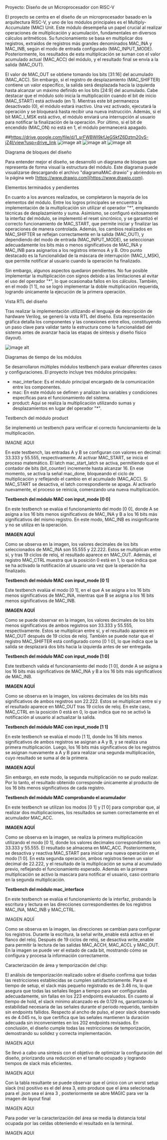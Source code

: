 Proyecto: Diseño de un Microprocesador con RISC-V

El proyecto se centra en el diseño de un microprocesador basado en la arquitectura RISC-V, y uno de los módulos principales es el Multiply-Accumulate (MAC) Unit. Este módulo desempeña un papel crucial al realizar operaciones de multiplicación y acumulación, fundamentales en diversos cálculos aritméticos. Su funcionamiento se basa en multiplicar dos registros, extraídos de registros más grandes denominados MAC_INA y MAC_INB, según el modo de entrada configurado (MAC_INPUT_MODE). Posteriormente, los resultados de esta multiplicación se suman con el valor acumulado actual (MAC_ACC) del módulo, y el resultado final se envía a la salida (MAC_OUT). 

El valor de MAC_OUT se obtiene tomando los bits [31:16] del acumulado (MAC_ACC). Sin embargo, si el registro de desplazamiento (MAC_SHIFTER) contiene un valor específico, la salida será desplazada hacia la izquierda hasta alcanzar un máximo definido en los bits [24:9] del acumulado. Cabe destacar que el módulo solo inicia la multiplicación cuando el bit de inicio (MAC_START) está activado (en 1). Mientras este bit permanezca desactivado (0), el módulo estará inactivo. Una vez activado, ejecutará la operación y se bloqueará hasta recibir una nueva instrucción. Además, si el bit MAC_I_MSK está activo, el módulo enviará una interrupción al usuario para notificar la finalización de la operación. Por último, si el bit de encendido (MAC_ON) no está en 1, el módulo permanecerá apagado.

##https://drive.google.com/file/d/1_srFWBWl9kfJeGSkfZ6Dztm20vS-jZ4I/view?usp=drive_link
![image alt](https://drive.google.com/uc?id=1_srFWBWl9kfJeGSkfZ6Dztm20vS-jZ4I)
![image alt](https://drive.google.com/uc?id=1_vFxtTHUk_yZm5k5P_Hkz_te0_Bbcdwo)
![image alt](https://drive.google.com/uc?id=1_vOolHD9m0_w-UgA7Rt80xSJk0iVyDVJ)

Diagrama de bloques del diseño

Para entender mejor el diseño, se desarrolló un diagrama de bloques que representa de forma visual la estructura del módulo. Este diagrama puede visualizarse descargando el archivo "diagramaMAC.drawio" y abriéndolo en la página web [https://www.drawio.com](https://www.drawio.com).

Elementos terminados y pendientes

En cuanto a los avances realizados, se completaron la mayoría de los elementos del módulo. Entre los logros principales se encuentra la implementación de la multiplicación sin utilizar el operador "*", empleando técnicas de desplazamiento y suma. Asimismo, se configuró exitosamente la interfaz del módulo, se implementó el reset sincrónico, y se garantizó el correcto funcionamiento de MAC_START, que permite iniciar y finalizar las operaciones de manera controlada. Además, los cambios realizados en MAC_SHIFTER se reflejan correctamente en la salida (MAC_OUT), y dependiendo del modo de entrada (MAC_INPUT_MODE), se seleccionan adecuadamente los bits más o menos significativos de MAC_INA y MAC_INB para asignarlos a los registros internos A y B. Otro punto destacado es la funcionalidad de la máscara de interrupción (MAC_I_MSK), que permite notificar al usuario cuando la operación ha finalizado.

Sin embargo, algunos aspectos quedaron pendientes. No fue posible implementar la multiplicación con signos debido a las limitaciones al evitar el uso del operador "*", lo que ocasionaba fallos en los cálculos. También, en el modo [1 1], no se logró implementar la doble multiplicación requerida, logrando únicamente la ejecución de la primera operación.

Vista RTL del diseño

Tras realizar la implementación utilizando el lenguaje de descripción de hardware Verilog, se generó la vista RTL del diseño. Esta representación gráfica detalla los componentes y las conexiones entre ellos, constituyendo un paso clave para validar tanto la estructura como la funcionalidad del sistema antes de avanzar hacia las etapas de síntesis y diseño físico (layout). 


![image alt](https://drive.google.com/uc?id=1c0UtL_UDmDDpAn-TJkMLBqY6grKcBaC0)

Diagramas de tiempo de los módulos

Se desarrollaron múltiples módulos testbench para evaluar diferentes casos y configuraciones. El proyecto incluye tres módulos principales: 

- mac_interface: Es el módulo principal encargado de la comunicación entre los componentes. 
- mac: En este módulo se definen y analizan las variables y condiciones específicas para el funcionamiento del sistema. 
- product: Aquí se realiza la multiplicación utilizando sumas y desplazamientos en lugar del operador "*".

Testbench del módulo product

Se implementó un testbench para verificar el correcto funcionamiento de la multiplicación. 

IMAGNE AQUI

En este testbench, las entradas A y B se configuran con valores en decimal: 33.333 y 55.555, respectivamente. Al activar MAC_START, se inicia el proceso matemático. El latch mac_start_latch se activa, permitiendo que el contador de bits (bit_counter) incremente hasta alcanzar 16. En ese momento, se activa la señal mac_done, bloqueando el ciclo de multiplicación y reflejando el cambio en el acumulado (MAC_ACC). Si MAC_START se desactiva, el latch correspondiente se apaga. Al activarlo nuevamente, el proceso se reinicia, comenzando una nueva multiplicación.

**Testbench del módulo MAC con input_mode [0 0]**

En este testbench se evalúa el funcionamiento del modo [0 0], donde A se asigna a los 16 bits menos significativos de MAC_INA y B a los 16 bits más significativos del mismo registro. En este modo, MAC_INB es insignificante y no se utiliza en la operación.

**IMAGEN AQUÍ**

Como se observa en la imagen, los valores decimales de los bits seleccionados de MAC_INA son 55.555 y 22.222. Estos se multiplican entre sí, y tras 19 ciclos de reloj, el resultado aparece en MAC_OUT. Además, el registro MAC_CTRL muestra que la posición 0 está en 1, lo que indica que se ha activado la notificación al usuario una vez que la operación ha finalizado.

**Testbench del módulo MAC con input_mode [0 1]**

Este testbench evalúa el modo [0 1], en el que A se asigna a los 16 bits menos significativos de MAC_INA, mientras que B se asigna a los 16 bits menos significativos de MAC_INB.

**IMAGEN AQUÍ**

Como se puede observar en la imagen, los valores decimales de los bits menos significativos de ambos registros son 33.333 y 55.555, respectivamente. Estos se multiplican entre sí, y el resultado aparece en MAC_OUT después de 19 ciclos de reloj. También se puede notar que el registro MAC_SHIFTER está configurado como [0 1 0], lo que indica que la salida se desplazará dos bits hacia la izquierda antes de ser entregada.

**Testbench del módulo MAC con input_mode [1 0]**

Este testbench valida el funcionamiento del modo [1 0], donde A se asigna a los 16 bits más significativos de MAC_INA y B a los 16 bits más significativos de MAC_INB.

**IMAGEN AQUÍ**

Como se observa en la imagen, los valores decimales de los bits más significativos de ambos registros son 22.222. Estos se multiplican entre sí y el resultado aparece en MAC_OUT tras 19 ciclos de reloj. En este caso, MAC_CTRL en la posición 0 está en 0, lo que indica que no se activó la notificación al usuario al actualizar la salida.

**Testbench del módulo MAC con input_mode [1 1]**

En este testbench se evalúa el modo [1 1], donde los 16 bits menos significativos de ambos registros se asignan a A y B, y se realiza una primera multiplicación. Luego, los 16 bits más significativos de los registros se asignan nuevamente a A y B para realizar una segunda multiplicación, cuyo resultado se suma al de la primera.

**IMAGEN AQUÍ**

Sin embargo, en este modo, la segunda multiplicación no se pudo realizar. Por lo tanto, el resultado obtenido corresponde únicamente al producto de los 16 bits menos significativos de cada registro.

**Testbench del módulo MAC comprobando el acumulador**

En este testbench se utilizan los modos [0 1] y [1 0] para comprobar que, al realizar dos multiplicaciones, los resultados se sumen correctamente en el acumulador MAC_ACC.

**IMAGEN AQUÍ**

Como se observa en la imagen, se realiza la primera multiplicación utilizando el modo [0 1], donde los valores decimales correspondientes son 33.333 y 55.555. El resultado se almacena en MAC_ACC. Posteriormente, se desactiva y reactiva MAC_START para iniciar una nueva operación en el modo [1 0]. En esta segunda operación, ambos registros tienen un valor decimal de 22.222, y el resultado de la multiplicación se suma al acumulado previo, reflejando el funcionamiento esperado. Además en la primera multiplicación se activo la mascara para notificar el usuario, caso contrario en la segunda multiplicación.

**Testbench del módulo mac_interface**

En este testbench se evalúa el funcionamiento de la interfaz, probando la escritura y lectura en las direcciones correspondientes de los registros MAC_INA, MAC_INB y MAC_CTRL.

IMAGEN AQUÍ

Como se observa en la imagen, las direcciones se cambian para configurar los registros. Durante la escritura, la señal write_enable está activa en el flanco del reloj. Después de 19 ciclos de reloj, se desactiva write_enable para permitir la lectura de las salidas MAC_ACCH, MAC_ACCL y MAC_OUT. En la imagen se puede ver el estado de cada bit, mostrando cómo se configura y procesa la información correctamente.


Caracterización de área y temporización del chip:

El análisis de temporización realizado sobre el diseño confirma que todas las restricciones establecidas se cumplen satisfactoriamente. Para el tiempo de setup, el slack más pequeño registrado es de 3.46 ns, lo que asegura que todas las señales llegan a tiempo para ser configuradas adecuadamente, sin fallas en los 223 endpoints evaluados. En cuanto al tiempo de hold, el slack mínimo alcanzado es de 0.129 ns, garantizando la estabilidad necesaria de las señales durante el periodo requerido, también sin endpoints fallidos. Respecto al ancho de pulso, el peor slack observado es de 4.045 ns, lo que certifica que las señales mantienen la duración adecuada sin inconvenientes en los 202 endpoints revisados. En conclusión, el diseño cumple todas las restricciones de temporización, demostrando su solidez y correcta implementación.

IMAGEN AQUI

Se llevó a cabo una síntesis con el objetivo de optimizar la configuración del diseño, priorizando una reducción en el tamaño ocupado y logrando tiempos de slack más eficientes.

IMAGEN AQUI

Con la tabla resultante se puede observar que el único con un worst setup slack (ns) positivo es el del área 3, esto produce que el área selecionada para el .json sea el área 3 , posteriormente se abre MAGIC para ver la imagen de layout final 

IMAGEN AQUI 

Para poder ver la caracterización del área se media la distancia total ocupada por las celdas obteniendo el resultado en la terminal.

IMAGEN AQUI

